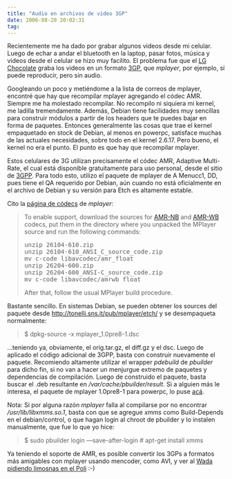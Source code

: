 ```yaml
---
title: "Audio en archivos de video 3GP"
date: 2006-08-20 20:02:31
tag: 
---
```

<p>Recientemente me ha dado por grabar algunos videos desde mi celular. Luego de echar a andar el bluetooth en la laptop, pasar fotos, música y videos desde el celular se hizo muy facilito. El problema fue que el <a target="_blank" href="http://chocolate.lgmobile.com">LG Chocolate</a> graba los videos en un formato <a target="_blank" href="http://en.wikipedia.org/wiki/3GP">3GP</a>, que <em>mplayer</em>, por ejemplo, sí puede reproducir, pero sin audio.

Googleando un poco y metiéndome a la lista de correos de mplayer, encontré que hay que recompilar mplayer agregando el códec AMR. Siempre me ha molestado recompilar. No recompilo ni siquiera mi kernel, me ladilla tremendamente. Además, Debian tiene facilidades muy sencillas para construir módulos a partir de los headers que te puedes bajar en forma de paquetes. Entonces generalmente las cosas que trae el kernel empaquetado en stock de Debian, al menos en powerpc, satisface muchas de las actuales necesidades, sobre todo en el kernel 2.6.17. Pero bueno, el kernel no era el punto. El punto es que hay que recompilar mplayer.

Estos celulares de 3G utilizan precisamente el códec AMR, Adaptive Multi-Rate, el cual está disponible gratuitamente para uso personal, desde el sitio de <a target="_blank" href="http://www.3gpp.org">3GPP</a>. Para todo esto, utilizo el paquete de mplayer de A Menucc1, DD, pues tiene el QA requerido por Debian, aún cuando no está oficialmente en el archivo de Debian y su versión para Etch es altamente estable.

Cito la <a target="_blank" href="http://www.mplayerhq.hu/DOCS/HTML/en/audio-codecs.html">página de códecs</a> de <em>mplayer</em>:
</p>
<blockquote>To enable support, download the sources for <a target="_top" href="http://www.3gpp.org/ftp/Specs/latest/Rel-6/26_series/26104-610.zip">AMR-NB</a> and <a target="_top" href="http://www.3gpp.org/ftp/Specs/latest/Rel-6/26_series/26204-600.zip">AMR-WB</a> codecs, put them in the directory where you unpacked the MPlayer source and run the following commands:
<pre>unzip 26104-610.zip
unzip 26104-610_ANSI_C_source_code.zip
mv c-code libavcodec/amr_float
unzip 26204-600.zip
unzip 26204-600_ANSI-C_source_code.zip
mv c-code libavcodec/amrwb_float</pre>
After that, follow the usual MPlayer build procedure.</blockquote>
<p>
Bastante sencillo. En sistemas Debian, se pueden obtener los sources del paquete desde <a target="_blank" href="http://tonelli.sns.it/pub/mplayer/etch/"><a href="http://tonelli.sns.it/pub/mplayer/etch/">http://tonelli.sns.it/pub/mplayer/etch/</a></a> y se desempaqueta normalmente:
</p>
<blockquote>$ dpkg-source -x mplayer_1.0pre8-1.dsc</blockquote>
<p>
&#8230;teniendo ya, obviamente, el orig.tar.gz, el diff.gz y el dsc. Luego de aplicado el código adicional de 3GPP, basta con construir nuevamente el paquete. Recomiendo altamente utilizar el wrapper <em>pdebuild</em> de <em>pbuilder</em> para dicho fin, si no van a hacer un menjurgue extremo de paquetes y dependencias de compilación. Luego de construido el paquete, basta buscar el .deb resultante en <em>/var/cache/pbuilder/result</em>. Si a alguien más le interesa, el paquete de mplayer 1.0pre8-1 para powerpc, lo puse <a target="_blank" href="http://www.damog.net/files/misc/mplayer_1.0pre8-1_powerpc.deb">acá</a>.

Nota: Si por alguna razón <em>mplayer</em> falla al compilarse por no encontrar <em>/usr/lib/libxmms.so.1</em>, basta con que se agregue <em>xmms</em> como Build-Depends en el debian/control, o que hagan login al chroot de pbuilder y lo instalen manualmente, que fue lo que yo hice:
</p>
<blockquote>$ sudo pbuilder login &#8212;save-after-login
# apt-get install xmms</blockquote>
<p>
Ya teniendo el soporte de AMR, es posible convertir los 3GPs a formatos más amigables con mplayer usando mencoder, como AVI, y ver al <a target="_blank" href="http://www.damog.net/files/misc/wada-limosna.avi.zip">Wada pidiendo limosnas en el Poli</a> :-)
</p>
<blockquote></blockquote>
